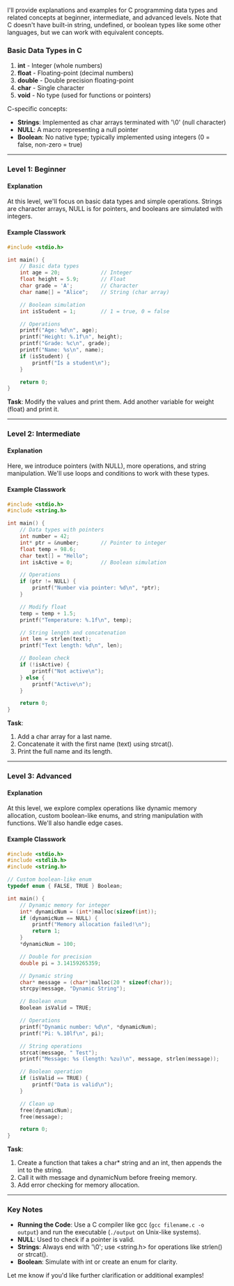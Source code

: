 I'll provide explanations and examples for C programming data types and related concepts at beginner, intermediate, and advanced levels. Note that C doesn't have built-in string, undefined, or boolean types like some other languages, but we can work with equivalent concepts.

### Basic Data Types in C
1. **int** - Integer (whole numbers)
2. **float** - Floating-point (decimal numbers)
3. **double** - Double precision floating-point
4. **char** - Single character
5. **void** - No type (used for functions or pointers)

C-specific concepts:
- **Strings**: Implemented as char arrays terminated with '\0' (null character)
- **NULL**: A macro representing a null pointer
- **Boolean**: No native type; typically implemented using integers (0 = false, non-zero = true)

---

### Level 1: Beginner
#### Explanation
At this level, we'll focus on basic data types and simple operations. Strings are character arrays, NULL is for pointers, and booleans are simulated with integers.

#### Example Classwork
```c
#include <stdio.h>

int main() {
    // Basic data types
    int age = 20;             // Integer
    float height = 5.9;       // Float
    char grade = 'A';         // Character
    char name[] = "Alice";    // String (char array)

    // Boolean simulation
    int isStudent = 1;        // 1 = true, 0 = false

    // Operations
    printf("Age: %d\n", age);
    printf("Height: %.1f\n", height);
    printf("Grade: %c\n", grade);
    printf("Name: %s\n", name);
    if (isStudent) {
        printf("Is a student\n");
    }

    return 0;
}
```
**Task**: Modify the values and print them. Add another variable for weight (float) and print it.

---

### Level 2: Intermediate
#### Explanation
Here, we introduce pointers (with NULL), more operations, and string manipulation. We'll use loops and conditions to work with these types.

#### Example Classwork
```c
#include <stdio.h>
#include <string.h>

int main() {
    // Data types with pointers
    int number = 42;
    int* ptr = &number;       // Pointer to integer
    float temp = 98.6;
    char text[] = "Hello";
    int isActive = 0;         // Boolean simulation

    // Operations
    if (ptr != NULL) {
        printf("Number via pointer: %d\n", *ptr);
    }

    // Modify float
    temp = temp + 1.5;
    printf("Temperature: %.1f\n", temp);

    // String length and concatenation
    int len = strlen(text);
    printf("Text length: %d\n", len);

    // Boolean check
    if (!isActive) {
        printf("Not active\n");
    } else {
        printf("Active\n");
    }

    return 0;
}
```
**Task**: 
1. Add a char array for a last name.
2. Concatenate it with the first name (text) using strcat().
3. Print the full name and its length.

---

### Level 3: Advanced
#### Explanation
At this level, we explore complex operations like dynamic memory allocation, custom boolean-like enums, and string manipulation with functions. We'll also handle edge cases.

#### Example Classwork
```c
#include <stdio.h>
#include <stdlib.h>
#include <string.h>

// Custom boolean-like enum
typedef enum { FALSE, TRUE } Boolean;

int main() {
    // Dynamic memory for integer
    int* dynamicNum = (int*)malloc(sizeof(int));
    if (dynamicNum == NULL) {
        printf("Memory allocation failed!\n");
        return 1;
    }
    *dynamicNum = 100;

    // Double for precision
    double pi = 3.14159265359;

    // Dynamic string
    char* message = (char*)malloc(20 * sizeof(char));
    strcpy(message, "Dynamic String");

    // Boolean enum
    Boolean isValid = TRUE;

    // Operations
    printf("Dynamic number: %d\n", *dynamicNum);
    printf("Pi: %.10lf\n", pi);

    // String operations
    strcat(message, " Test");
    printf("Message: %s (length: %zu)\n", message, strlen(message));

    // Boolean operation
    if (isValid == TRUE) {
        printf("Data is valid\n");
    }

    // Clean up
    free(dynamicNum);
    free(message);

    return 0;
}
```
**Task**: 
1. Create a function that takes a char* string and an int, then appends the int to the string.
2. Call it with message and dynamicNum before freeing memory.
3. Add error checking for memory allocation.

---

### Key Notes
- **Running the Code**: Use a C compiler like gcc (`gcc filename.c -o output`) and run the executable (`./output` on Unix-like systems).
- **NULL**: Used to check if a pointer is valid.
- **Strings**: Always end with '\0'; use <string.h> for operations like strlen() or strcat().
- **Boolean**: Simulate with int or create an enum for clarity.

Let me know if you'd like further clarification or additional examples!